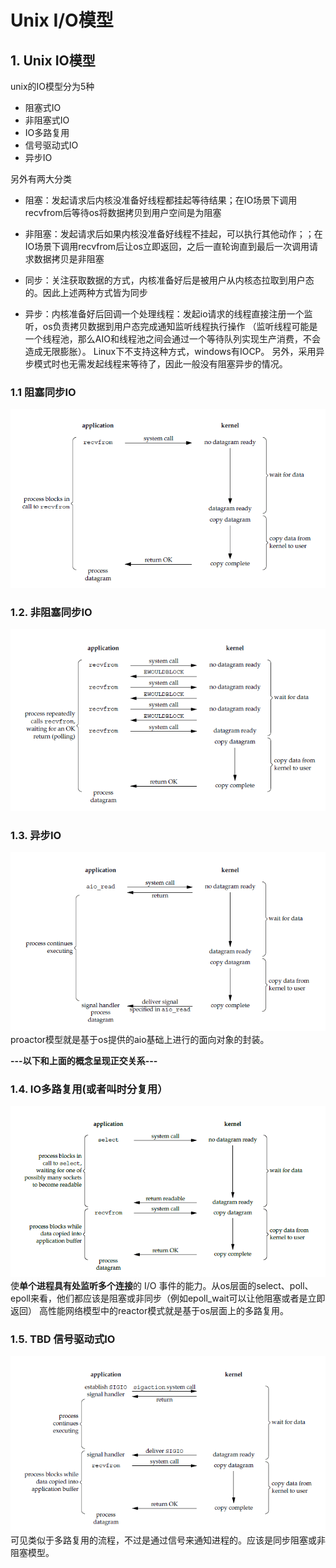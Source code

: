# Unix I/O模型
## 1. Unix IO模型
unix的IO模型分为5种
- 阻塞式IO
- 非阻塞式IO
- IO多路复用
- 信号驱动式IO
- 异步IO

另外有两大分类
- 阻塞：发起请求后内核没准备好线程都挂起等待结果；在IO场景下调用recvfrom后等待os将数据拷贝到用户空间是为阻塞
- 非阻塞：发起请求后如果内核没准备好线程不挂起，可以执行其他动作；；在IO场景下调用recvfrom后让os立即返回，之后一直轮询直到最后一次调用请求数据拷贝是非阻塞

- 同步：关注获取数据的方式，内核准备好后是被用户从内核态拉取到用户态的。因此上述两种方式皆为同步
- 异步：内核准备好后回调一个处理线程：发起io请求的线程直接注册一个监听，os负责拷贝数据到用户态完成通知监听线程执行操作
（监听线程可能是一个线程池，那么AIO和线程池之间会通过一个等待队列实现生产消费，不会造成无限膨胀）。 Linux下不支持这种方式，windows有IOCP。
另外，采用异步模式时也无需发起线程来等待了，因此一般没有阻塞异步的情况。

### 1.1 阻塞同步IO
![阻塞式IO.png](..%2Fimage%2F%E9%98%BB%E5%A1%9E%E5%BC%8FIO.png)
### 1.2. 非阻塞同步IO
![非阻塞式IO.png](..%2Fimage%2F%E9%9D%9E%E9%98%BB%E5%A1%9E%E5%BC%8FIO.png)
### 1.3. 异步IO
![异步IO.png](..%2Fimage%2F%E5%BC%82%E6%AD%A5IO.png)
proactor模型就是基于os提供的aio基础上进行的面向对象的封装。



**---以下和上面的概念呈现正交关系---**
### 1.4. IO多路复用(或者叫时分复用）
![IO复用.png](..%2Fimage%2FIO%E5%A4%8D%E7%94%A8.png)
使**单个进程具有处监听多个连接**的 I/O 事件的能力。从os层面的select、poll、epoll来看，他们都应该是阻塞或非同步（例如epoll_wait可以让他阻塞或者是立即返回）
高性能网络模型中的reactor模式就是基于os层面上的多路复用。


### 1.5. TBD 信号驱动式IO
![信号驱动IO.png](..%2Fimage%2F%E4%BF%A1%E5%8F%B7%E9%A9%B1%E5%8A%A8IO.png)
可见类似于多路复用的流程，不过是通过信号来通知进程的。应该是同步阻塞或非阻塞模型。